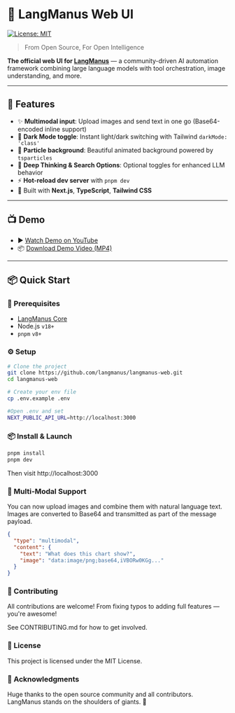 # 🌌 LangManus Web UI

[![License: MIT](https://img.shields.io/badge/License-MIT-yellow.svg)](https://opensource.org/licenses/MIT)

> From Open Source, For Open Intelligence

**The official web UI for [LangManus](https://github.com/langmanus/langmanus)** — a community-driven AI automation framework combining large language models with tool orchestration, image understanding, and more.

---

## 🚀 Features

- ✨ **Multimodal input**: Upload images and send text in one go (Base64-encoded inline support)
- 🌙 **Dark Mode toggle**: Instant light/dark switching with Tailwind `darkMode: 'class'`
- 🎇 **Particle background**: Beautiful animated background powered by `tsparticles`
- 🧠 **Deep Thinking & Search Options**: Optional toggles for enhanced LLM behavior
- ⚡ **Hot-reload dev server** with `pnpm dev`
- 💅 Built with **Next.js**, **TypeScript**, **Tailwind CSS**

---

## 📺 Demo

- ▶️ [Watch Demo on YouTube](https://youtu.be/sZCHqrQBUGk)
- 📦 [Download Demo Video (MP4)](https://github.com/langmanus/langmanus/blob/main/assets/demo.mp4)

---

## 📦 Quick Start

### 🔧 Prerequisites

- [LangManus Core](https://github.com/langmanus/langmanus)
- Node.js `v18+`
- `pnpm` `v8+`

### ⚙️ Setup

```bash
# Clone the project
git clone https://github.com/langmanus/langmanus-web.git
cd langmanus-web

# Create your env file
cp .env.example .env

#Open .env and set
NEXT_PUBLIC_API_URL=http://localhost:3000
```

### 📦 Install & Launch
```bash
pnpm install
pnpm dev
```
Then visit http://localhost:3000

### 🧪 Multi-Modal Support
You can now upload images and combine them with natural language text. Images are converted to Base64 and transmitted as part of the message payload.
```json
{
  "type": "multimodal",
  "content": {
    "text": "What does this chart show?",
    "image": "data:image/png;base64,iVBORw0KGg..."
  }
}
```

### 🤝 Contributing
All contributions are welcome!
From fixing typos to adding full features — you're awesome!

See CONTRIBUTING.md for how to get involved.

### 📄 License
This project is licensed under the MIT License.

### 🙏 Acknowledgments
Huge thanks to the open source community and all contributors.
LangManus stands on the shoulders of giants. 🦾